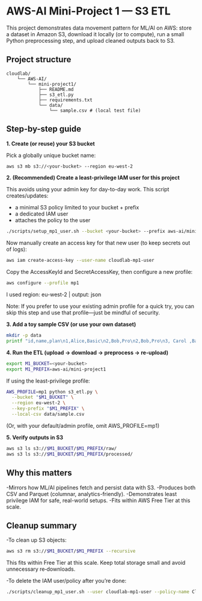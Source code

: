 # AWS-AI Mini-Project 1 — S3 ETL 
 
This project demonstrates data movement pattern for ML/AI on AWS: store a dataset in Amazon S3, download it locally (or to compute), run a small Python preprocessing step, and upload cleaned outputs back to S3.

## Project structure
```
cloudlab/
    └── AWS-AI/
        └── mini-project1/
            ├── README.md
            ├── s3_etl.py
            ├── requirements.txt
            └── data/
                └── sample.csv # (local test file)
```

## Step-by-step guide

**1. Create (or reuse) your S3 bucket**

Pick a globally unique bucket name:
```bash
aws s3 mb s3://<your-bucket> --region eu-west-2
```
**2. (Recommended) Create a least-privilege IAM user for this project**
 
This avoids using your admin key for day-to-day work. This script creates/updates:
- a minimal S3 policy limited to your bucket + prefix
- a dedicated IAM user
- attaches the policy to the user
```bash
./scripts/setup_mp1_user.sh --bucket <your-bucket> --prefix aws-ai/mini-project1 --region eu-west-2
```

Now manually create an access key for that new user (to keep secrets out of logs):

```bash
aws iam create-access-key --user-name cloudlab-mp1-user
```
Copy the AccessKeyId and SecretAccessKey, then configure a new profile:

```bash
aws configure --profile mp1
```
I used  region: eu-west-2  |  output: json

Note: If you prefer to use your existing admin profile for a quick try, you can skip this step and use that profile—just be mindful of security.

**3. Add a toy sample CSV (or use your own dataset)**

```bash
mkdir -p data
printf "id,name,plan\n1,Alice,Basic\n2,Bob,Pro\n2,Bob,Pro\n3, Carol ,Basic\n" > data/sample.csv
```

**4. Run the ETL (upload → download → preprocess → re-upload)**

```bash
export M1_BUCKET=<your-bucket>
export M1_PREFIX=aws-ai/mini-project1
```
If using the least-privilege profile:

```bash
AWS_PROFILE=mp1 python s3_etl.py \
  --bucket "$M1_BUCKET" \
  --region eu-west-2 \
  --key-prefix "$M1_PREFIX" \
  --local-csv data/sample.csv
```
(Or, with your default/admin profile, omit AWS_PROFILE=mp1)

**5. Verify outputs in S3**

```bash
aws s3 ls s3://$M1_BUCKET/$M1_PREFIX/raw/
aws s3 ls s3://$M1_BUCKET/$M1_PREFIX/processed/
```

## Why this matters

-Mirrors how ML/AI pipelines fetch and persist data with S3.
-Produces both CSV and Parquet (columnar, analytics-friendly).
-Demonstrates least privilege IAM for safe, real-world setups.
-Fits within AWS Free Tier at this scale.

## Cleanup summary

-To clean up S3 objects:

```bash
aws s3 rm s3://$M1_BUCKET/$M1_PREFIX --recursive
```
This fits within Free Tier at this scale. Keep total storage small and avoid unnecessary re‑downloads.

-To delete the IAM user/policy after you’re done:

```bash
./scripts/cleanup_mp1_user.sh --user cloudlab-mp1-user --policy-name CloudLabS3MiniProjAccess
```
